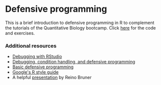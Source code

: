 # Defensive programming

This is a brief introduction to defensive programming in R to complement the tutorials of the Quantitative Biology bootcamp. Click [here](code/defensive_programming.Rmd) for the code and exercises.

### Additional resources
* [Debugging with RStudio](https://support.rstudio.com/hc/en-us/articles/205612627-Debugging-with-RStudio)
* [Debugging, condition handling, and defensive programming](http://adv-r.had.co.nz/Exceptions-Debugging.html)
* [Basic defensive programming](https://rpubs.com/msree/TESTING-R-05)
* [Google's R style guide](https://google.github.io/styleguide/Rguide.xml)
* A helpful [presentation](https://cdn.rawgit.com/AnnArborRUserGroup/Presentations/f145727c9ea99b1c7c1581a4d3e816d7956a00e6/2016-02/reino-defensive-programming-debugging-R-Studio/Presentation-revealjs.html#/) by Reino Bruner


